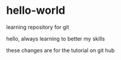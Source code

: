 # hello-world
learning repository for git

hello, always learning to better my skills 

these changes are for the tutorial on git hub
